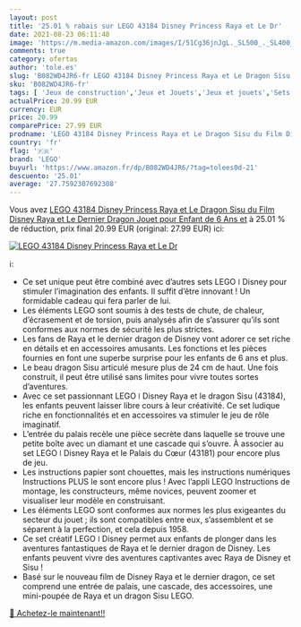 ```yaml
---
layout: post
title: '25.01 % rabais sur LEGO 43184 Disney Princess Raya et Le Dr'
date: 2021-08-23 06:11:48
image: 'https://m.media-amazon.com/images/I/51Cg36jnJgL._SL500_._SL400_.jpg'
comments: true
category: ofertas
author: 'tole.es'
slug: 'B082WD4JR6-fr LEGO 43184 Disney Princess Raya et Le Dragon Sisu du Film...'
sku: 'B082WD4JR6-fr'
tags: [ 'Jeux de construction','Jeux et Jouets','Jeux et jouets','Sets de jeux de construction','lego', ]
actualPrice: 20.99 EUR
currency: EUR
price: 20.99
comparePrice: 27.99 EUR
prodname: 'LEGO 43184 Disney Princess Raya et Le Dragon Sisu du Film Disney Raya et Le Dernier Dragon Jouet pour Enfant de 6 Ans et'
country: 'fr'
flag: '🇫🇷'
brand: 'LEGO'
buyurl: 'https://www.amazon.fr/dp/B082WD4JR6/?tag=tolees0d-21'
descuento: '25.01'
average: '27.7592307692308'
---
```


Vous avez [LEGO 43184 Disney Princess Raya et Le Dragon Sisu du Film Disney Raya et Le Dernier Dragon Jouet pour Enfant de 6 Ans et](https://www.amazon.fr/dp/B082WD4JR6/?tag=tolees0d-21)  à  25.01 % de réduction, prix final  20.99 EUR (original: 27.99 EUR) ici:

[![LEGO 43184 Disney Princess Raya et Le Dr](https://m.media-amazon.com/images/I/51Cg36jnJgL._SL500_._SL400_.jpg)](https://www.amazon.fr/dp/B082WD4JR6/?tag=tolees0d-21)

ℹ️:

- Ce set unique peut être combiné avec d’autres sets LEGO ǀ Disney pour stimuler l’imagination des enfants. Il suffit d’être innovant ! Un formidable cadeau qui fera parler de lui.
- Les éléments LEGO sont soumis à des tests de chute, de chaleur, d’écrasement et de torsion, puis analysés afin de s’assurer qu’ils sont conformes aux normes de sécurité les plus strictes.
- Les fans de Raya et le dernier dragon de Disney vont adorer ce set riche en détails et en accessoires amusants. Les fonctions et les pièces fournies en font une superbe surprise pour les enfants de 6 ans et plus.
- Le beau dragon Sisu articulé mesure plus de 24 cm de haut. Une fois construit, il peut être utilisé sans limites pour vivre toutes sortes d’aventures.
- Avec ce set passionnant LEGO ǀ Disney Raya et le dragon Sisu (43184), les enfants peuvent laisser libre cours à leur créativité. Ce set ludique riche en fonctionnalités et en accessoires va stimuler le jeu de rôle imaginatif.
- L’entrée du palais recèle une pièce secrète dans laquelle se trouve une petite boîte avec un diamant et une cascade qui s’ouvre. À associer au set LEGO ǀ Disney Raya et le Palais du Cœur (43181) pour encore plus de jeu.
- Les instructions papier sont chouettes, mais les instructions numériques Instructions PLUS le sont encore plus ! Avec l’appli LEGO Instructions de montage, les constructeurs, même novices, peuvent zoomer et visualiser leur modèle en construisant.
- Les éléments LEGO sont conformes aux normes les plus exigeantes du secteur du jouet ; ils sont compatibles entre eux, s’assemblent et se séparent à la perfection, et cela depuis 1958.
- Ce set créatif LEGO ǀ Disney permet aux enfants de plonger dans les aventures fantastiques de Raya et le dernier dragon de Disney. Les enfants peuvent vivre des aventures captivantes avec Raya de Disney et Sisu !
- Basé sur le nouveau film de Disney Raya et le dernier dragon, ce set comprend une entrée de palais, une cascade, des accessoires, une mini-poupée de Raya et un dragon Sisu LEGO.

[🛒 Achetez-le maintenant!!](https://www.amazon.fr/dp/B082WD4JR6/?tag=tolees0d-21)
